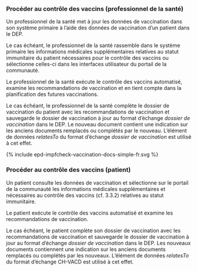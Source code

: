 ### Procéder au contrôle des vaccins (professionnel de la santé)

Un professionnel de la santé met à jour les données de vaccination dans son système primaire à l’aide des données de vaccination d’un patient dans le DEP.

Le cas échéant, le professionnel de la santé rassemble dans le système primaire les informations médicales supplémentaires relatives au statut immunitaire du patient nécessaires pour le contrôle des vaccins ou sélectionne celles-ci dans les interfaces utilisateur du portail de la communauté. 

Le professionnel de la santé exécute le contrôle des vaccins automatisé, examine les recommandations de vaccination et en tient compte dans la planification des futures vaccinations.

Le cas échéant, le professionnel de la santé complète le dossier de vaccination du patient avec les recommandations de vaccination et sauvegarde le dossier de vaccination à jour au format d’échange *dossier de vaccination* dans le DEP. Le nouveau document contient une indication sur les anciens documents remplacés ou complétés par le nouveau. L’élément de données *relatesTo* du format d’échange *dossier de vaccination* est utilisé à cet effet.

<div>{% include epd-impfcheck-vaccination-docs-simple-fr.svg %}</div>


### Procéder au contrôle des vaccins (patient)

Un patient consulte les données de vaccination et sélectionne sur le portail de la communauté les informations médicales supplémentaires et nécessaires au contrôle des vaccins (cf. 3.3.2) relatives au statut immunitaire.

Le patient exécute le contrôle des vaccins automatisé et examine les recommandations de vaccination. 

Le cas échéant, le patient complète son dossier de vaccination avec les recommandations de vaccination et sauvegarde le dossier de vaccination à jour au format d’échange *dossier de vaccination* dans le DEP. Les nouveaux documents contiennent une indication sur les anciens documents remplacés ou complétés par les nouveaux. L’élément de données *relatesTo* du format d’échange CH-VACD est utilisé à cet effet.



